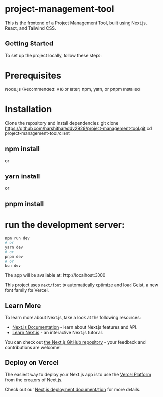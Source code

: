# project-management-tool

This is the frontend of a Project Management Tool, built using Next.js, React, and Tailwind CSS.
## Getting Started

To set up the project locally, follow these steps:

# Prerequisites
Node.js (Recommended: v18 or later)
npm, yarn, or pnpm installed

# Installation

Clone the repository and install dependencies:
git clone https://github.com/harshithareddy2929/project-management-tool.git
cd project-management-tool/client

##  npm install
or
## yarn install
or
## pnpm install

# run the development server:

```bash
npm run dev
# or
yarn dev
# or
pnpm dev
# or
bun dev
```

The app will be available at: http://localhost:3000


This project uses [`next/font`](https://nextjs.org/docs/app/building-your-application/optimizing/fonts) to automatically optimize and load [Geist](https://vercel.com/font), a new font family for Vercel.

## Learn More

To learn more about Next.js, take a look at the following resources:

- [Next.js Documentation](https://nextjs.org/docs) - learn about Next.js features and API.
- [Learn Next.js](https://nextjs.org/learn) - an interactive Next.js tutorial.

You can check out [the Next.js GitHub repository](https://github.com/vercel/next.js) - your feedback and contributions are welcome!

## Deploy on Vercel

The easiest way to deploy your Next.js app is to use the [Vercel Platform](https://vercel.com/new?utm_medium=default-template&filter=next.js&utm_source=create-next-app&utm_campaign=create-next-app-readme) from the creators of Next.js.

Check out our [Next.js deployment documentation](https://nextjs.org/docs/app/building-your-application/deploying) for more details.
